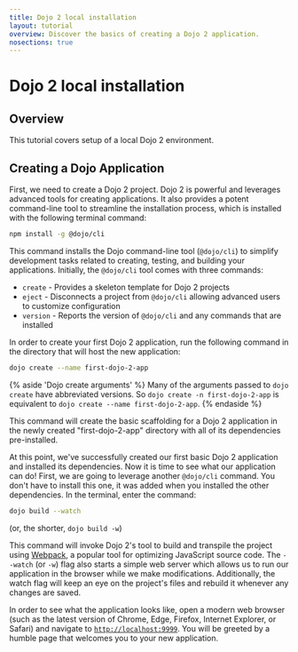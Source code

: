 ```yaml
---
title: Dojo 2 local installation
layout: tutorial
overview: Discover the basics of creating a Dojo 2 application.
nosections: true
---
```


# Dojo 2 local installation

## Overview
This tutorial covers setup of a local Dojo 2 environment.

## Creating a Dojo Application
First, we need to create a Dojo 2 project. Dojo 2 is powerful and leverages advanced tools for creating applications. It also provides a potent command-line tool to streamline the installation process, which is installed with the following terminal command:

```bash
npm install -g @dojo/cli
```

This command installs the Dojo command-line tool (`@dojo/cli`) to simplify development tasks related to creating, testing, and building your applications. Initially, the `@dojo/cli` tool comes with three commands:
* `create` - Provides a skeleton template for Dojo 2 projects
* `eject` - Disconnects a project from `@dojo/cli` allowing advanced users to customize configuration
* `version` - Reports the version of `@dojo/cli` and any commands that are installed

In order to create your first Dojo 2 application, run the following command in the directory that will host the new application:

```bash
dojo create --name first-dojo-2-app
```

{% aside 'Dojo create arguments' %}
Many of the arguments passed to `dojo create` have abbreviated versions. So `dojo create -n first-dojo-2-app` is equivalent to `dojo create --name first-dojo-2-app`.
{% endaside %}

This command will create the basic scaffolding for a Dojo 2 application in the newly created "first-dojo-2-app" directory with all of its dependencies pre-installed.

At this point, we've successfully created our first basic Dojo 2 application and installed its dependencies. Now it is time to see what our application can do! First, we are going to leverage another `@dojo/cli` command. You don't have to install this one, it was added when you installed the other dependencies. In the terminal, enter the command:

```bash
dojo build --watch
```
(or, the shorter, `dojo build -w`)

This command will invoke Dojo 2's tool to build and transpile the project using [Webpack](https://webpack.github.io/), a popular tool for optimizing JavaScript source code. The `--watch` (or `-w`) flag also starts a simple web server which allows us to run our application in the browser while we make modifications. Additionally, the watch flag will keep an eye on the project's files and rebuild it whenever any changes are saved.

In order to see what the application looks like, open a modern web browser (such as the latest version of Chrome, Edge, Firefox, Internet Explorer, or Safari) and navigate to [`http://localhost:9999`](http://localhost:9999). You will be greeted by a humble page that welcomes you to your new application.
